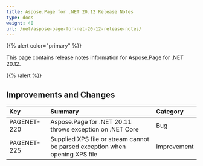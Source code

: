 ```yaml
---
title: Aspose.Page for .NET 20.12 Release Notes
type: docs
weight: 40
url: /net/aspose-page-for-net-20-12-release-notes/
---
```


{{% alert color="primary" %}}

This page contains release notes information for Aspose.Page for .NET 20.12.

{{% /alert %}}
## **Improvements and Changes**

|**Key**|**Summary**|**Category**|
| :- | :- | :- |
|PAGENET-220| Aspose.Page for .NET 20.11 throws exception on .NET Core|Bug|
|PAGENET-225| Supplied XPS file or stream cannot be parsed exception when opening XPS file|Improvement|

